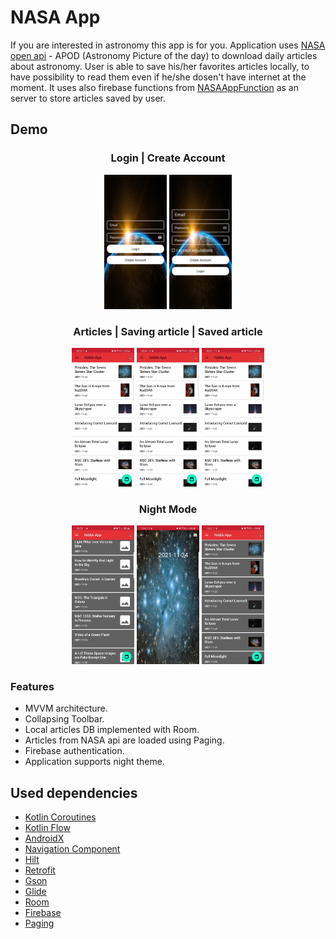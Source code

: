 # NASA App

If you are interested in astronomy this app is for you. Application
uses [NASA open api](https://api.nasa.gov/) - APOD (Astronomy Picture of the day) to download daily articles about astronomy. User is able
to save his/her favorites articles locally, to have possibility to read them
even if he/she dosen't have internet at the moment. It uses also firebase functions from [NASAAppFunction](https://github.com/DominikKossinski/NasaAppFunctions)
as an server to store articles saved by user.

## Demo

###

<h3 align="center">Login | Create Account</h3>
<p align="center">
  <img src="readme-assets/login.jpg" width="100" /> 
  <img src="readme-assets/create-account.jpg" width="100" />
</p>


<h3 align="center">Articles | Saving article | Saved article</h3>
<p align="center">
  <img src="readme-assets/articles.gif?raw=true" width="100" />
  <img src="readme-assets/saving_article.gif?raw=true" width="100" /> 
  <img src="readme-assets/saved_article.gif?raw=true" width="100" />
</p>


<h3 align="center">Night Mode</h3>
<p align="center">
  <img src="readme-assets/dark_articles.gif?raw=true" width="100" />
  <img src="readme-assets/dark_saving_article.gif?raw=true" width="100" /> 
  <img src="readme-assets/dark_saved_article.gif?raw=true" width="100" />
</p>


### Features

- MVVM architecture.
- Collapsing Toolbar.
- Local articles DB implemented with Room.
- Articles from NASA api are loaded using Paging.
- Firebase authentication.
- Application supports night theme.

## Used dependencies

- [Kotlin Coroutines](https://developer.android.com/kotlin/coroutines)
- [Kotlin Flow](https://developer.android.com/kotlin/flow)
- [AndroidX](https://developer.android.com/jetpack/androidx)
- [Navigation Component](https://developer.android.com/training/dependency-injection/hilt-android)
- [Hilt](https://developer.android.com/training/dependency-injection/hilt-android)
- [Retrofit](https://square.github.io/retrofit/)
- [Gson](https://github.com/google/gson)
- [Glide](https://github.com/bumptech/glide)
- [Room](https://developer.android.com/jetpack/androidx/releases/room)
- [Firebase](https://firebase.google.com/docs/android/setup)
- [Paging](https://developer.android.com/topic/libraries/architecture/paging)

